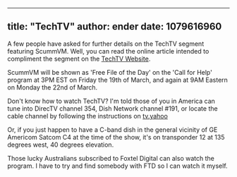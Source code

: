
---
title: "TechTV"
author: ender
date: 1079616960
---

A few people have asked for further details on the TechTV segment featuring ScummVM. Well, you can read the online article intended to compliment the segment on the [TechTV Website](http://www.techtv.com/callforhelp/freefile/story/0,24330,3640615,00.html).

ScummVM will be shown as 'Free File of the Day' on the 'Call for Help' program at 3PM EST on Friday the 19th of March, and again at 9AM Eastern on Monday the 22nd of March.

Don't know how to watch TechTV? I'm told those of you in America can tune into DirecTV channel 354, Dish Network channel #191, or locate the cable channel by following the instructions on [tv.yahoo](http://tv.yahoo.com/grid?)

Or, if you just happen to have a C-band dish in the general vicinity of GE Americom Satcom C4 at the time of the show, it's on transponder 12 at 135 degrees west, 40 degrees elevation.

Those lucky Australians subscribed to Foxtel Digital can also watch the program. I have to try and find somebody with FTD so I can watch it myself.

